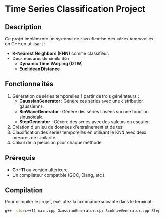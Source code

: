 # Time Series Classification Project

## Description
Ce projet implémente un système de classification des séries temporelles en C++ en utilisant :
- **K-Nearest Neighbors (KNN)** comme classifieur.
- Deux mesures de similarité :
  - **Dynamic Time Warping (DTW)**
  - **Euclidean Distance**

## Fonctionnalités
1. Génération de séries temporelles à partir de trois générateurs :
   - **GaussianGenerator** : Génère des séries avec une distribution gaussienne.
   - **SinWaveGenerator** : Génère des séries basées sur une fonction sinusoïdale.
   - **StepGenerator** : Génère des séries avec des valeurs en escalier.
2. Création d'un jeu de données d'entraînement et de test.
3. Classification des séries temporelles en utilisant le KNN avec deux mesures de similarité.
4. Calcul de la précision pour chaque méthode.

## Prérequis
- **C++11** ou version ultérieure.
- Un compilateur compatible (GCC, Clang, etc.).

## Compilation
Pour compiler le projet, exécutez la commande suivante dans le terminal :
```bash
g++ -std=c++11 main.cpp GaussianGenerator.cpp SinWaveGenerator.cpp StepGenerator.cpp TimeSeriesDataset.cpp Knn.cpp Dtw.cpp TimesSeriesGenerator.cpp -o main
